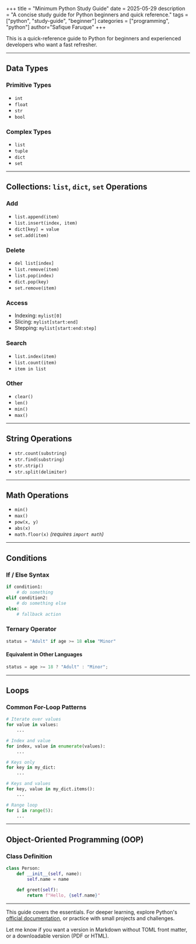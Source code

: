 +++
title = "Minimum Python Study Guide"
date = 2025-05-29
description = "A concise study guide for Python beginners and quick reference."
tags = ["python", "study-guide", "beginner"]
categories = ["programming", "python"]
author="Safique Faruque"
+++

This is a quick-reference guide to Python for beginners and experienced developers who want a fast refresher.
<!--more-->
---

## Data Types

### Primitive Types

* `int`
* `float`
* `str`
* `bool`

### Complex Types

* `list`
* `tuple`
* `dict`
* `set`

---

## Collections: `list`, `dict`, `set` Operations

### Add

* `list.append(item)`
* `list.insert(index, item)`
* `dict[key] = value`
* `set.add(item)`

### Delete

* `del list[index]`
* `list.remove(item)`
* `list.pop(index)`
* `dict.pop(key)`
* `set.remove(item)`

### Access

* Indexing: `mylist[0]`
* Slicing: `mylist[start:end]`
* Stepping: `mylist[start:end:step]`

### Search

* `list.index(item)`
* `list.count(item)`
* `item in list`

### Other

* `clear()`
* `len()`
* `min()`
* `max()`

---

## String Operations

* `str.count(substring)`
* `str.find(substring)`
* `str.strip()`
* `str.split(delimiter)`

---

## Math Operations

* `min()`
* `max()`
* `pow(x, y)`
* `abs(x)`
* `math.floor(x)` *(requires `import math`)*

---

## Conditions

### If / Else Syntax

```python
if condition1:
    # do something
elif condition2:
    # do something else
else:
    # fallback action
```

### Ternary Operator

```python
status = "Adult" if age >= 18 else "Minor"
```

#### Equivalent in Other Languages

```js
status = age >= 18 ? "Adult" : "Minor";
```

---

## Loops

### Common For-Loop Patterns

```python
# Iterate over values
for value in values:
    ...

# Index and value
for index, value in enumerate(values):
    ...

# Keys only
for key in my_dict:
    ...

# Keys and values
for key, value in my_dict.items():
    ...

# Range loop
for i in range(5):
    ...
```

---

## Object-Oriented Programming (OOP)

### Class Definition

```python
class Person:
    def __init__(self, name):
        self.name = name

    def greet(self):
        return f"Hello, {self.name}"
```

---

This guide covers the essentials. For deeper learning, explore Python's [official documentation](https://docs.python.org/3/), or practice with small projects and challenges.

Let me know if you want a version in Markdown without TOML front matter, or a downloadable version (PDF or HTML).
